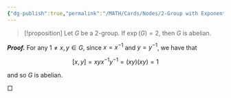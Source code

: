 ```yaml
---
{"dg-publish":true,"permalink":"/MATH/Cards/Nodes/2-Group with Exponent 2 is Abelian/","dgPassFrontmatter":true}
---
```



> [!proposition]
> Let $G$ be a $2$-group. If $\exp(G)=2$, then $G$ is abelian.

**_Proof._**
For any $1\neq x,y\in G$, since $x=x^{-1}$ and $y=y^{-1}$, we have that 

$$[x,y]=xyx^{-1}y^{-1}=(xy)(xy)=1$$

and so $G$ is abelian.
<p align="left">□</p>
